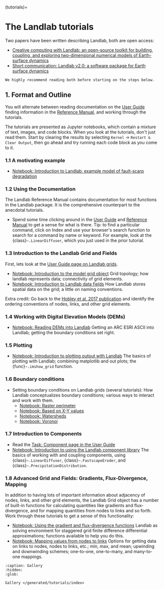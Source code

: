 (tutorials)=

# The Landlab tutorials

Two papers have been written describing Landlab, both are open access:
* [Creative computing with Landlab: an open-source toolkit for building,
  coupling, and exploring two-dimensional numerical models of Earth-surface
  dynamics][esurf-2017]
* [Short communication: Landlab v2.0: a software package for Earth
  surface dynamics][esurf-2020]

[esurf-2017]: https://esurf.copernicus.org/articles/5/21/2017/
[esurf-2020]: https://esurf.copernicus.org/articles/8/379/2020/
[reference-guide]: /user_guide/reference/index
[tutorial-bc-perimeter]: boundary_conditions/set_BCs_on_raster_perimeter.ipynb
[tutorial-bc-voronoi]: boundary_conditions/set_BCs_on_voronoi.ipynb
[tutorial-bc-watersheds]: boundary_conditions/set_watershed_BCs_raster.ipynb
[tutorial-bc-xy]: boundary_conditions/set_BCs_from_xy.ipynb
[tutorial-components]: component_tutorial/component_tutorial.ipynb
[tutorial-div-grad]: gradient_and_divergence/gradient_and_divergence.ipynb
[tutorial-fault-scarp]: fault_scarp/landlab-fault-scarp.ipynb
[tutorial-fields]: fields/working_with_fields.ipynb
[tutorial-grid-objects]: grids/grid_object_demo.ipynb
[tutorial-mappers]: mappers/mappers.ipynb
[tutorial-plotting]: plotting/landlab-plotting.ipynb
[tutorial-reading-dem]: reading_dem_into_landlab/reading_dem_into_landlab.ipynb
[user-guide]: /user_guide/index
[user-guide-components]: /user_guide/components
[user-guide-grids]: /user_guide/reference/grid


```{note}
We highly recommend reading both before starting on the steps below.
```

##  1. Format and Outline

You will alternate between reading documentation on the [User Guide][user-guide]
finding information in the [Reference Manual][reference-guide], and working
through the tutorials.

The tutorials are presented as Jupyter notebooks, which contain a mixture of text,
images, and code blocks. When you look at the tutorials, don't just read them. Start
by clearing the results by selecting ``Kernel`` → ``Restart & Clear Output``, then go
ahead and try running each code block as you come to it.

### 1.1 A motivating example

- [Notebook: Introduction to Landlab: example model of fault-scarp
  degradation][tutorial-fault-scarp]

### 1.2 Using the Documentation

The Landlab Reference Manual contains documentation for most functions in the
Landlab package. It is the comprehensive counterpart to the anecdotal tutorials.

- Spend some time clicking around in the [User Guide][user-guide] and
[Reference Manual][reference-guide] to get a sense for what is there. Tip: to
find a particular command, click on Index and use your browser's search function
to search for a command by name or keyword. For example, look at the
{class}`~.LinearDiffuser`, which you just used in the prior tutorial.

### 1.3 Introduction to the Landlab Grid and Fields

First, lets look at the [User Guide page on Landlab grids][user-guide-grids].

- [Notebook: Introduction to the model grid object][tutorial-grid-objects]
  Grid topology; how landlab represents data; connectivity of grid elements.
- [Notebook: Introduction to Landlab data fields][tutorial-fields]
How Landlab stores spatial data on the grid; a little on naming conventions.

Extra credit: Go back to the [Hobley et al. 2017 publication][esurf-2017]
and identify the ordering conventions of nodes, links, and other grid elements.

### 1.4 Working with Digital Elevation Models (DEMs)

- [Notebook: Reading DEMs into Landlab][tutorial-reading-dem] Getting an ARC
  ESRI ASCII into Landlab; getting the boundary conditions set right.

### 1.5 Plotting

- [Notebook: Introduction to plotting output with Landlab][tutorial-plotting]
  The basics of plotting with Landlab; combining matplotlib and out plots; the
  {func}`~.imshow_grid` function.

### 1.6 Boundary conditions

- Setting boundary conditions on Landlab grids (several tutorials): How Landlab
  conceptualizes boundary conditions; various ways to interact and work with them.
  - [Notebook: Raster perimeter][tutorial-bc-perimeter]
  - [Notebook: Based on X-Y values][tutorial-bc-xy]
  - [Notebook: Watersheds][tutorial-bc-watersheds]
  - [Notebook: Voronoi][tutorial-bc-voronoi]

### 1.7 Introduction to Components

- Read the [Task: Component page in the User Guide][user-guide-components]
- [Notebook: Introduction to using the Landlab component library][tutorial-components]
  The basics of working with and coupling components, using {class}`~.LinearDiffuser`,
  {class}`~.FastscapeEroder`, and {class}`~.PrecipitationDistribution`.

### 1.8 Advanced Grid and Fields: Gradients, Flux-Divergence, Mapping

In addition to having lots of important information about adjacency of nodes, links,
and other grid elements, the Landlab Grid object has a number of built-in functions
for calculating quantities like gradients and flux-divergence, and for mapping
quantities from nodes to links and so forth. Work through these tutorials to get a
sense of this functionality:

- [Notebook: Using the gradient and flux-divergence functions][tutorial-div-grad]
  Landlab as solving environment for staggered grid finite difference differential
  approximations; functions available to help you do this.
- [Notebook: Mapping values from nodes to links][tutorial-mappers] Options
  for getting data on links to nodes, nodes to links, etc.; min, max, and mean;
  upwinding and downwinding schemes; one-to-one, one-to-many, and many-to-one mappings.


```{toctree}
:caption: Gallery
:hidden:
:glob:

Gallery </generated/tutorials/index>
```

